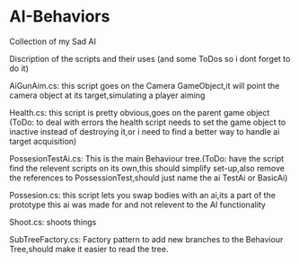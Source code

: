 # AI-Behaviors
Collection of my Sad AI

Discription of the scripts and their uses (and some ToDos so i dont forget to do it)

AiGunAim.cs:
this script goes on the Camera GameObject,it will point the camera object at its target,simulating a player aiming

Health.cs:
this script is pretty obvious,goes on the parent game object (ToDo: to deal with errors the health script needs to set the game object to inactive instead of destroying it,or i need to find a better way to handle ai target acquisition)

PossesionTestAi.cs:
This is the main Behaviour tree.(ToDo: have the script find the relevent scripts on its own,this should simplify set-up,also remove the references to PossessionTest,should just name the ai TestAi or BasicAi)

Possesion.cs: 
this script lets you swap bodies with an ai,its a part of the prototype this ai was made for and not relevent to the AI functionality

Shoot.cs:
shoots things

SubTreeFactory.cs:
Factory pattern to add new branches to the Behaviour Tree,should make it easier to read the tree.

